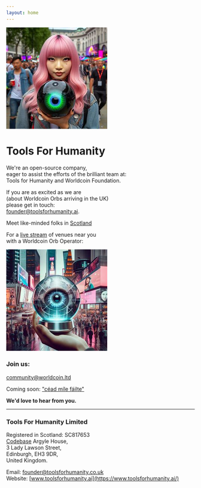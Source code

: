 ```yaml
---
layout: home
---
```


![LunaWithOrbInPicadilly](images/OrbPiccadilly3.jpeg)

# Tools For Humanity

We're an open-source company, <br>
eager to assist the efforts of the brilliant team at: <br>
Tools for Humanity and Worldcoin Foundation. <br>

If you are as excited as we are <br>
(about Worldcoin Orbs arriving in the UK) <br>
please get in touch: <br>
[founder@toolsforhumanity.ai](founder@toolsforhumanity.ai). <br> 

Meet like-minded folks in [Scotland](edinburgh@worldcoin.training) <br>


For a [live stream](online@worldcoin.live) of venues near you <br>
with a Worldcoin Orb Operator: <br>

![OrbInTimesSquare](images/OrbTimesSquare.jpeg)

### Join us:  

[community@worldcoin.ltd](community@worldcoin.ltd) 

Coming soon: ["céad míle fáilte"](greetings@worldcoin.irish)

**We'd love to hear from you.**
<br>

---
### Tools For Humanity Limited
Registered in Scotland: SC817653  
[Codebase](https://www.thisiscodebase.com/) Argyle House, <br>
3 Lady Lawson Street, <br>
Edinburgh, EH3 9DR, <br>
United Kingdom.<br>
<!-- ### Worldcoin Limited
Registered in Scotland: SC817653  
-->
Email: [founder@toolsforhumanity.co.uk](mailto:adam@toolsforhumanity.co.uk)  
Website: [www.toolsforhumanity.ai](https://www.toolsforhumanity.ai/) 
